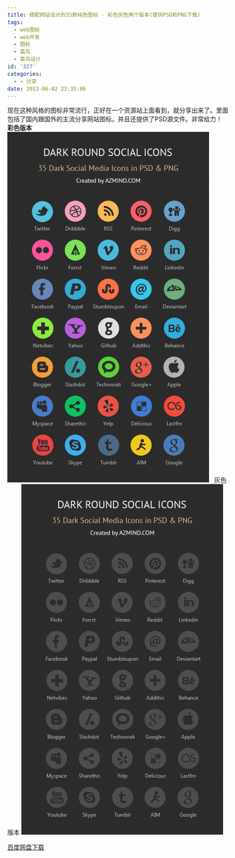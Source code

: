 ```yaml
---
title: 搭配网站设计的35款纯色图标 - 彩色灰色两个版本(提供PSD和PNG下载)
tags:
  - web图标
  - web开发
  - 图标
  - 菜鸟
  - 菜鸟设计
id: '327'
categories:
  - - 分享
date: 2013-06-02 23:35:06
---
```


现在这种风格的图标非常流行，正好在一个资源站上面看到，就分享出来了。里面包括了国内跟国外的主流分享网站图标。并且还提供了PSD源文件。非常给力！ **彩色版本** [![dark-rounded-social-icon](../images/uploads/2013/06/dark-rounded-social-icons-color.jpg)](../images/uploads/2013/06/dark-rounded-social-icons-color.jpg)   灰色版本 [![dark-rounded-social-icons-gray](../images/uploads/2013/06/dark-rounded-social-icons-gray.jpg)](../images/uploads/2013/06/dark-rounded-social-icons-gray.jpg)

[百度网盘下载](http://pan.baidu.com/share/link?shareid=509357&uk=1796312283)